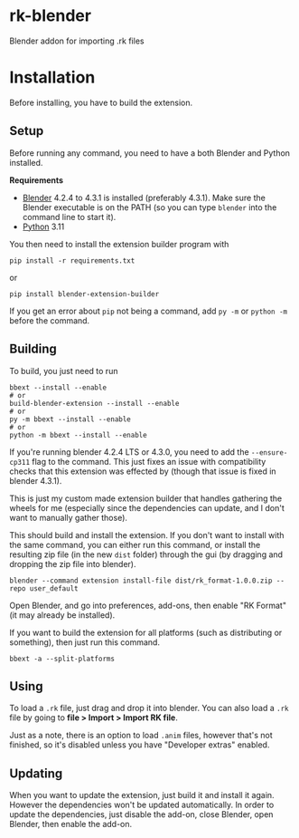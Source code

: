 # rk-blender
 Blender addon for importing .rk files

# Installation
Before installing, you have to build the extension.

## Setup

Before running any command, you need to have a both Blender and Python installed.

**Requirements**
- [Blender](https://blender.org/download/) 4.2.4 to 4.3.1 is installed (preferably 4.3.1). Make sure the Blender executable is on the PATH (so you can type `blender` into the command line to start it).
- [Python](https://python.org/download/) 3.11


You then need to install the extension builder program with


```shell
pip install -r requirements.txt
```

or

```shell
pip install blender-extension-builder
```

If you get an error about `pip` not being a command, add `py -m` or `python -m` before the command.

## Building
To build, you just need to run

```shell
bbext --install --enable
# or
build-blender-extension --install --enable
# or
py -m bbext --install --enable
# or
python -m bbext --install --enable
```

If you're running blender 4.2.4 LTS or 4.3.0, you need to add the `--ensure-cp311` flag to the command. This just fixes an issue with compatibility checks that this extension was effected by (though that issue is fixed in blender 4.3.1).

This is just my custom made extension builder that handles gathering the wheels for me (especially since the dependencies can update, and I don't want to manually gather those).

This should build and install the extension. If you don't want to install with the same command, you can either run this command, or install the resulting zip file (in the new `dist` folder) through the gui (by dragging and dropping the zip file into blender).

```shell
blender --command extension install-file dist/rk_format-1.0.0.zip --repo user_default
```

Open Blender, and go into preferences, add-ons, then enable "RK Format" (it may already be installed).


If you want to build the extension for all platforms (such as distributing or something), then just run this command.

```shell
bbext -a --split-platforms
```

## Using

To load a `.rk` file, just drag and drop it into blender. You can also load a `.rk` file by going to **file > Import > Import RK file**.

Just as a note, there is an option to load `.anim` files, however that's not finished, so it's disabled unless you have "Developer extras" enabled.

## Updating
When you want to update the extension, just build it and install it again. However the dependencies won't be updated automatically. In order to update the dependencies, just disable the add-on, close Blender, open Blender, then enable the add-on.
